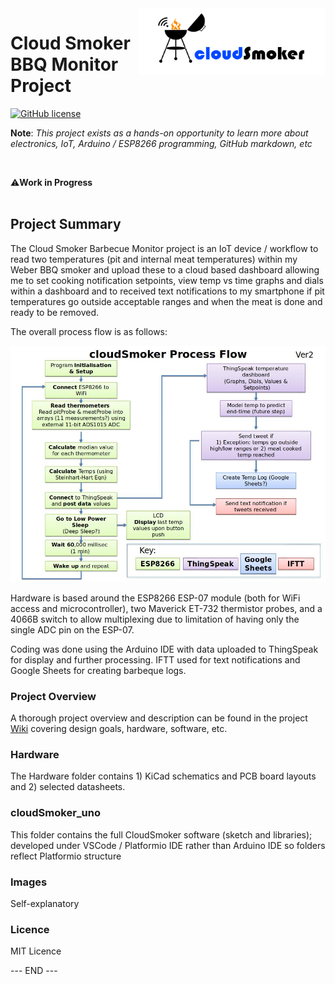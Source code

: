 <img style="float: right;" src="https://github.com/cwgstreet/cloudSmoker/blob/8ebc0d06341cf46aa576d8159f0cbd5d78bda683/Images/CloudSmoker-Icon-multicolour-txt-no-bg-resized.png" width="300"/> 




# Cloud Smoker BBQ Monitor Project
[![GitHub license](https://img.shields.io/github/license/Naereen/StrapDown.js.svg)](https://github.com/Naereen/StrapDown.js/blob/master/LICENSE)

**Note**:  *This project exists as a hands-on opportunity to learn more about electronics, IoT, Arduino / ESP8266 programming, GitHub markdown, etc*



<br>

⚠️<b>Work in Progress</b><br>
<br>
 </p>
 


## Project Summary

The Cloud Smoker Barbecue Monitor project is an IoT device / workflow to read two temperatures (pit and internal meat temperatures) within my Weber BBQ smoker and upload these to a cloud based dashboard allowing me to set cooking notification setpoints, view temp vs time graphs and dials within a dashboard and to received text notifications to my smartphone if pit temperatures go outside acceptable ranges and when the meat is done and ready to be removed.

The overall process flow is as follows:


<img src="https://raw.githubusercontent.com/cwgstreet/cloudSmoker/main/Images/CloudSmoker%20Process%20Diagram.jpg"> 


Hardware is based around the ESP8266 ESP-07 module (both for WiFi access and microcontroller), two Maverick ET-732 thermistor probes, and a 4066B switch to allow multiplexing due to limitation of having only the single ADC pin on the ESP-07.

Coding was done using the Arduino IDE with data uploaded to ThingSpeak for display and further processing.  IFTT used for text notifications and Google Sheets for creating barbeque logs.


### Project Overview  ###

A thorough project overview and description can be found in the project [Wiki](https://github.com/cwgstreet/cloudSmoker/wiki) covering design goals, hardware, software, etc.


### Hardware ###

The Hardware folder contains 1) KiCad schematics and PCB board layouts and 2) selected datasheets.

### cloudSmoker_uno ###

This folder contains the full CloudSmoker software (sketch and libraries); developed under VSCode / Platformio IDE rather than Arduino IDE so folders reflect Platformio structure

### Images ###

Self-explanatory


### Licence ###

MIT Licence

--- END ---
